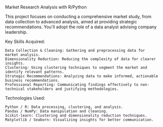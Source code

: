 Market Research Analysis with R/Python

This project focuses on conducting a comprehensive market study, from data collection to advanced analysis, aimed at providing strategic recommendations. You'll adopt the role of a data analyst advising company leadership.
 
Key Skills Acquired:

    Data Collection & Cleaning: Gathering and preprocessing data for market analysis.
    Dimensionality Reduction: Reducing the complexity of data for clearer insights.
    Clustering: Using clustering techniques to segment the market and identify relevant patterns.
    Strategic Recommendations: Analyzing data to make informed, actionable business recommendations.
    Professional Reporting: Communicating findings effectively to non-technical stakeholders and justifying methodologies.

Technologies Used:

    Python / R: Data processing, clustering, and analysis.
    Pandas / NumPy: Data manipulation and cleaning.
    Scikit-learn: Clustering and dimensionality reduction techniques.
    Matplotlib / Seaborn: Visualizing insights for better communication.
